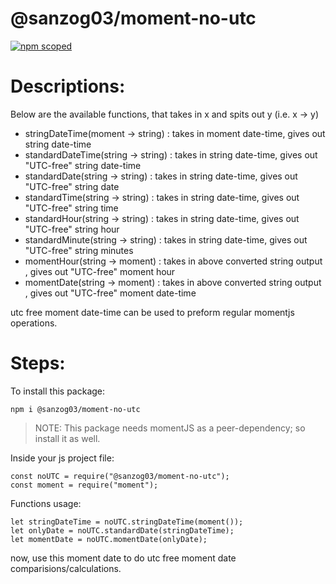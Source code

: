 # @sanzog03/moment-no-utc

[![npm scoped](https://travis-ci.org/joemccann/dillinger.svg?branch=master)](https://travis-ci.org/joemccann/dillinger)

# Descriptions:
Below are the available functions, that takes in x and spits out y (i.e. x -> y)

  - stringDateTime(moment -> string) : takes in moment date-time, gives out string date-time
  - standardDateTime(string -> string) : takes in string date-time, gives out "UTC-free" string date-time
  - standardDate(string -> string) : takes in string date-time, gives out "UTC-free" string date
  - standardTime(string -> string) : takes in string date-time, gives out "UTC-free" string time
  - standardHour(string -> string) : takes in string date-time, gives out "UTC-free" string hour
  - standardMinute(string -> string) : takes in string date-time, gives out "UTC-free" string minutes
  - momentHour(string -> moment) : takes in above converted string output , gives out "UTC-free" moment hour
  - momentDate(string -> moment) : takes in above converted string output , gives out "UTC-free" moment date-time

utc free moment date-time can be used to preform regular momentjs operations.

# Steps:

To install this package:
```
npm i @sanzog03/moment-no-utc
```

>NOTE: This package needs momentJS as a peer-dependency; so install it as well.

Inside your js project file:
```
const noUTC = require("@sanzog03/moment-no-utc");
const moment = require("moment");
```

Functions usage:
```
let stringDateTime = noUTC.stringDateTime(moment());
let onlyDate = noUTC.standardDate(stringDateTime);
let momentDate = noUTC.momentDate(onlyDate);
```

now, use this moment date to do utc free moment date comparisions/calculations.
